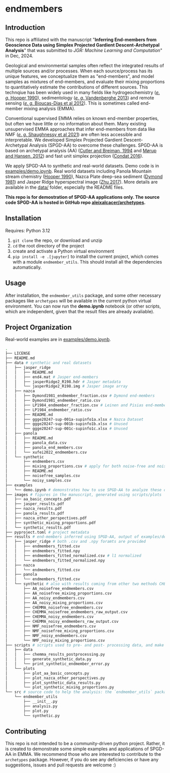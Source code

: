 # endmembers

## Introduction

This repo is affiliated with the manuscript "**Inferring End-members from Geoscience Data using Simplex Projected Gardient Descent-Archetypal Analysis**" that was submitted to _JGR: Machine Learning and Computation_" in Dec, 2024.

Geological and environmental samples often reflect the integrated results of multiple sources and/or processes. When each source/process has its unique features, we conceptualize them as "end-members", and model samples as mixtures of end-members, and evaluate their mixing proportions to quantitatively estimate the contributions of different sources. This technqiue has been widely used in many fields like hydrogeochemistry ([_e. g._ Hooper 1990](https://doi.org/10.1016/0022-1694(90)90131-G)), sedimentology ([_e. g._  Vandenberghe 2013](https://doi.org/10.1016/j.earscirev.2013.03.001)) and remote sensing ([_e. g._  Bioucas-Dias et al 2012](https://doi.org/10.1109/JSTARS.2012.2194696)). This is sometimes called end-member mixing analysis (EMMA).

Conventional supervised EMMA relies on known end-member properties, but often we have little or no information about them. Many existing unsupervised EMMA approaches that infer end-members from data like NMF ([_e. g._  Shaughnessy et al 2021](https://doi.org/10.5194/hess-25-3397-2021)) are often less accessible and interpretable. We developed Simplex Projected Gardient Descent-Archetypal Analysis (SPGD-AA) to overcome these challenges. SPGD-AA is based on archetypal analysis (AA) ([Cutler and Breiman, 1994](https://doi.org/10.1080/00401706.1994.10485840) and [Mørup and Hansen, 2012](https://doi.org/10.1016/j.neucom.2011.06.033)) and fast unit simplex projection ([Condat 2016](https://doi.org/10.1007/s10107-015-0946-6)).

We apply SPGD-AA to synthetic and real-world datasets. Demo code is in [examples/demo.ipynb](/examples/demo.ipynb). Real world datasets including Panola Mountain stream chemistry ([Hooper 1990](https://doi.org/10.1016/0022-1694(90)90131-G)), Nazca Plate deep-sea sediment ([Dymond 1981](https://doi.org/10.1130/MEM154-p133)) and Jasper Ridge hyperspectral image ([Zhu 2017](https://arxiv.org/abs/1708.05125)). More details are available in the [data/](/data/) folder, especially the README files.

**This repo is for demostration of SPGD-AA applications only. The source code SPGD-AA is hosted in GitHub repo [aleixalcacer/archetypes](https://github.com/aleixalcacer/archetypes).**

## Installation
Requires: Python 3.12
1. `git clone` the repo, or download and unzip
2. `cd` the root directory of the project
3. create and activate a Python virtual environment
4. `pip install -e .[jupyter]` to install the current project, which comes with a module `endmember_utils`. This should install all the dependencies automatically.

## Usage
After installation, the `endmember_utils` package, and some other necessary packages like ``archetypes`` will be available in the current python virtual environment. You can now run the **demo.ipynb** notebook (or other scripts, which are independent, given that the result files are already avaliable).

## Project Organization

Real-world examples are in [examples/demo.ipynb](/examples/demo.ipynb).

```bash
.
├── LICENSE
├── README.md
├── data # synthetic and real datasets
│   ├── jasper_ridge
│   │   ├── README.md
│   │   ├── end4.mat # Jasper end-members
│   │   ├── jasperRidge2_R198.hdr # Jasper metadata
│   │   └── jasperRidge2_R198.img # Jasper image array
│   ├── nazca
│   │   ├── Dymond1981_endmember_fraction.csv # Dymond end-members
│   │   ├── Dymond1981_endmember_ratio.csv
│   │   ├── LP1984_endmember_fraction.csv # Leinen and Pisias end-members
│   │   ├── LP1984_endmember_ratio.csv
│   │   ├── README.md
│   │   ├── ggge20247-sup-001a-supinfo1a.xlsx # Nazca Dataset
│   │   ├── ggge20247-sup-001b-supinfo1b.xlsx # Unused
│   │   └── ggge20247-sup-001c-supinfo1c.xlsx # Unused
│   ├── panola
│   │   ├── README.md
│   │   ├── panola_data.csv
│   │   ├── panola_end_members.csv
│   │   └── xufei2022_endmembers.csv
│   └── synthetic
│       ├── endmembers.csv
│       ├── mixing_proportions.csv # apply for both noise-free and noisy data
│       ├── README.md
│       ├── noisefree_samples.csv
│       └── noisy_samples.csv
├── examples
│   └── demo.ipynb # demonstrates how to use SPGD-AA to analyze these datasets
├── images # figures in the manuscript, generated using scripts/plots
│   ├── aa_basic_concepts.pdf
│   ├── jasper_results.pdf
│   ├── nazca_results.pdf
│   ├── panola_results.pdf
│   ├── nazca_other_perspectives.pdf
│   ├── synthetic_mixing_proportions.pdf
│   └── synthetic_results.pdf
├── pyproject.toml # project metadata
├── results # end-members inferred using SPGD-AA, output of examples/demo.ipynb
│   ├── jasper_ridge # both .csv and .npy foramts are provided
│   │   ├── endmembers_fitted.csv
│   │   ├── endmembers_fitted.npy 
│   │   ├── endmembers_fitted_normalized.csv # l1 normalized
│   │   └── endmembers_fitted_normalized.npy
│   ├── nazca
│   │   └── endmembers_fitted.csv
│   ├── panola
│   │   └── endmembers_fitted.csv
│   └── synthetic # also with results coming from other two methods CHEMMA and NMF (raw and processed)
│       ├── AA_noisefree_endmembers.csv
│       ├── AA_noisefree_mixing_proportions.csv
│       ├── AA_noisy_endmembers.csv
│       ├── AA_noisy_mixing_proportions.csv
│       ├── CHEMMA_noisefree_endmembers.csv
│       ├── CHEMMA_noisefree_endmembers_raw_output.csv
│       ├── CHEMMA_noisy_endmembers.csv
│       ├── CHEMMA_noisy_endmembers_raw_output.csv
│       ├── NMF_noisefree_endmembers.csv
│       ├── NMF_noisefree_mixing_proportions.csv
│       ├── NMF_noisy_endmembers.csv
│       └── NMF_noisy_mixing_proportions.csv
├── scripts # scripts used to pre- and post- processing data, and make some plots. Read the docstrings in these files for more info.
│   ├── data
│   │   ├── chemma_results_postprocessing.py
│   │   ├── generate_synthetic_data.py
│   │   └── print_synthetic_endmember_error.py
│   └── plots
│       ├── plot_aa_basic_concepts.py
│       ├── plot_nazca_other_perspectives.py
│       ├── plot_synthetic_data_results.py
│       └── plot_synthetic_mixing_proportions.py
└── src # source code to help the analysis: the `endmember_utils` package. Read source code and docstrings for more details
    └── endmember_utils
        ├── __init__.py
        ├── analysis.py
        ├── plot.py
        └── synthetic.py
```

## Contributing

This repo is not intended to be a community-driven python project. Rather, it is created to demonstrate some simple examples and applications of SPGD-AA in EMMA. We recommend those who are interested to contribute to the `archetypes` package. However, if you do see any deficiencies or have any suggestions, issues and pull requests are welcome :)